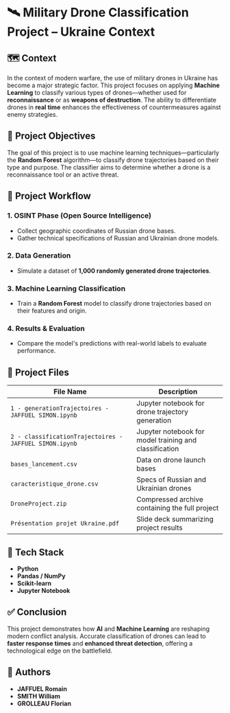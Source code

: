 # 🛰️ Military Drone Classification Project – Ukraine Context

## 🗺️ Context
In the context of modern warfare, the use of military drones in Ukraine has become a major strategic factor. This project focuses on applying **Machine Learning** to classify various types of drones—whether used for **reconnaissance** or as **weapons of destruction**. The ability to differentiate drones in **real time** enhances the effectiveness of countermeasures against enemy strategies.

## 🎯 Project Objectives
The goal of this project is to use machine learning techniques—particularly the **Random Forest** algorithm—to classify drone trajectories based on their type and purpose. The classifier aims to determine whether a drone is a reconnaissance tool or an active threat.

## 🔄 Project Workflow

### 1. **OSINT Phase** (Open Source Intelligence)
- Collect geographic coordinates of Russian drone bases.
- Gather technical specifications of Russian and Ukrainian drone models.

### 2. **Data Generation**
- Simulate a dataset of **1,000 randomly generated drone trajectories**.

### 3. **Machine Learning Classification**
- Train a **Random Forest** model to classify drone trajectories based on their features and origin.

### 4. **Results & Evaluation**
- Compare the model's predictions with real-world labels to evaluate performance.

## 📁 Project Files

| File Name | Description |
|-----------|-------------|
| `1 - generationTrajectoires - JAFFUEL SIMON.ipynb` | Jupyter notebook for drone trajectory generation |
| `2 - classificationTrajectoires - JAFFUEL SIMON.ipynb` | Jupyter notebook for model training and classification |
| `bases_lancement.csv` | Data on drone launch bases |
| `caracteristique_drone.csv` | Specs of Russian and Ukrainian drones |
| `DroneProject.zip` | Compressed archive containing the full project |
| `Présentation projet Ukraine.pdf` | Slide deck summarizing project results |

## 🧠 Tech Stack
- **Python**
- **Pandas / NumPy**
- **Scikit-learn**
- **Jupyter Notebook**

## ✅ Conclusion
This project demonstrates how **AI** and **Machine Learning** are reshaping modern conflict analysis. Accurate classification of drones can lead to **faster response times** and **enhanced threat detection**, offering a technological edge on the battlefield.

## 👥 Authors
- **JAFFUEL Romain**  
- **SMITH William**  
- **GROLLEAU Florian**
